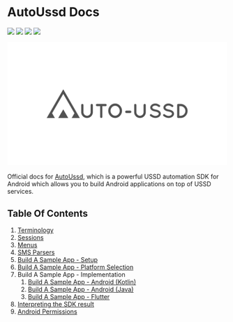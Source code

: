 # AutoUssd Docs

![](https://img.shields.io/badge/version-2.1.0-blue) ![](https://img.shields.io/badge/platform-android%20|%20flutter-brightgreen) ![](https://img.shields.io/badge/min%20sdk%20version-API%2023-orange) ![](https://img.shields.io/badge/min%20flutter%20version-2.5.3-orange)

![](./assets/logo-seo.png)

Official docs for [AutoUssd](https://autoussd.com), which is a powerful USSD automation SDK for Android which allows you to build Android applications on top of USSD services.



## Table Of Contents

1. [Terminology](./01.Terminology.md)
2. [Sessions](./02.Sessions.md)
3. [Menus](./03.Menus.md)
4. [SMS Parsers](./04.Parsers.md)
5. [Build A Sample App - Setup](./05.Build-Sample-App-Setup.md)
6. [Build A Sample App - Platform Selection](./06.Build-Sample-App-Platforms.md)
7. Build A Sample App - Implementation
   1. [Build A Sample App - Android (Kotlin)](./07.Build-Sample-App-Android-Kotlin.md)
   2. [Build A Sample App - Android (Java)](./07.Build-Sample-App-Android-Java.md)
   3. [Build A Sample App - Flutter](./07.Build-Sample-App-Flutter.md)
8. [Interpreting the SDK result](./08.Interpreting-SDK-Result.md)
9. [Android Permissions](09.Android-Permissions.md)


